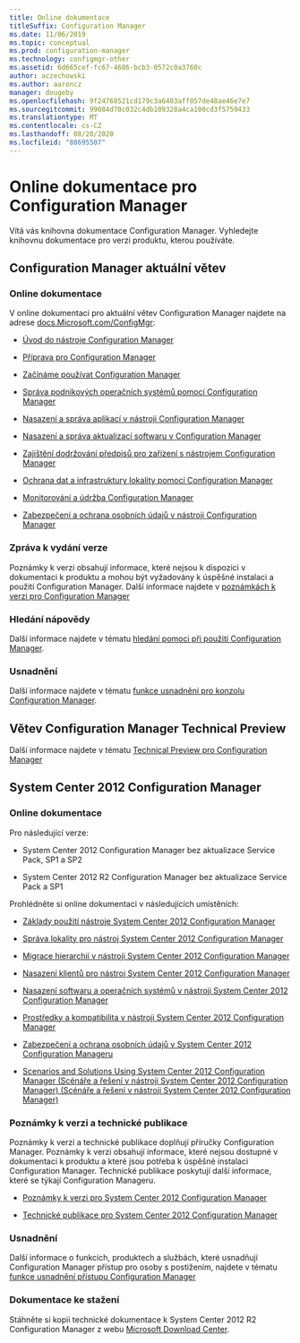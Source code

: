 ```yaml
---
title: Online dokumentace
titleSuffix: Configuration Manager
ms.date: 11/06/2019
ms.topic: conceptual
ms.prod: configuration-manager
ms.technology: configmgr-other
ms.assetid: 6d665cef-fc67-4686-bcb3-0572c0a3760c
author: aczechowski
ms.author: aaroncz
manager: dougeby
ms.openlocfilehash: 9f24768521cd179c3a6403aff057de48ae46e7e7
ms.sourcegitcommit: 99084d70c032c4db109328a4ca100cd3f5759433
ms.translationtype: MT
ms.contentlocale: cs-CZ
ms.lasthandoff: 08/20/2020
ms.locfileid: "88695507"
---
```

# <a name="online-documentation-for-configuration-manager"></a>Online dokumentace pro Configuration Manager

<!-- this article is a placeholder for the historical CHM file, or F1 help, as all the versions used the same FWLINK to get to help. Due to that, this file is used to help redirect the reader to the product they want help with -->

Vítá vás knihovna dokumentace Configuration Manager. Vyhledejte knihovnu dokumentace pro verzi produktu, kterou používáte.

## <a name="configuration-manager-current-branch"></a>Configuration Manager aktuální větev

### <a name="online-documentation"></a>Online dokumentace

V online dokumentaci pro aktuální větev Configuration Manager najdete na adrese [docs.Microsoft.com/ConfigMgr](/configmgr):  

- [Úvod do nástroje Configuration Manager](../understand/introduction.md)  

- [Příprava pro Configuration Manager](../plan-design/get-ready.md)  

- [Začínáme používat Configuration Manager](../servers/deploy/start-using.md)  

- [Správa podnikových operačních systémů pomocí Configuration Manager](../../osd/understand/introduction-to-operating-system-deployment.md)  

- [Nasazení a správa aplikací v nástroji Configuration Manager](../../apps/deploy-use/deploy-applications.md)  

- [Nasazení a správa aktualizací softwaru v Configuration Manager](../../sum/understand/software-updates-introduction.md)  

- [Zajištění dodržování předpisů pro zařízení s nástrojem Configuration Manager](../../compliance/understand/ensure-device-compliance.md)  

- [Ochrana dat a infrastruktury lokality pomocí Configuration Manager](../../protect/understand/protect-data-and-site-infrastructure.md)  

- [Monitorování a údržba Configuration Manager](../servers/manage/maintenance-tasks.md)  

- [Zabezpečení a ochrana osobních údajů v nástroji Configuration Manager](../plan-design/security/security-and-privacy.md)  

### <a name="release-notes"></a>Zpráva k vydání verze

Poznámky k verzi obsahují informace, které nejsou k dispozici v dokumentaci k produktu a mohou být vyžadovány k úspěšné instalaci a použití Configuration Manager. Další informace najdete v [poznámkách k verzi pro Configuration Manager](../servers/deploy/install/release-notes.md)  

### <a name="find-help"></a>Hledání nápovědy

Další informace najdete v tématu [hledání pomoci při použití Configuration Manager](../understand/find-help.md).

### <a name="accessibility"></a>Usnadnění

Další informace najdete v tématu [funkce usnadnění pro konzolu Configuration Manager](../understand/accessibility-features.md).

## <a name="configuration-manager-technical-preview-branch"></a>Větev Configuration Manager Technical Preview

Další informace najdete v tématu [Technical Preview pro Configuration Manager](../get-started/technical-preview.md)  

## <a name="system-center-2012-configuration-manager"></a>System Center 2012 Configuration Manager

### <a name="online-documentation"></a>Online dokumentace

Pro následující verze:

- System Center 2012 Configuration Manager bez aktualizace Service Pack, SP1 a SP2  

- System Center 2012 R2 Configuration Manager bez aktualizace Service Pack a SP1  

Prohlédněte si online dokumentaci v následujících umístěních:  

- [Základy použití nástroje System Center 2012 Configuration Manager](/previous-versions/system-center/system-center-2012-R2/gg682144\(v=technet.10\))  

- [Správa lokality pro nástroj System Center 2012 Configuration Manager](/previous-versions/system-center/system-center-2012-R2/gg681983\(v=technet.10\))  

- [Migrace hierarchií v nástroji System Center 2012 Configuration Manager](/previous-versions/system-center/system-center-2012-R2/gg682006\(v=technet.10\))  

- [Nasazení klientů pro nástroj System Center 2012 Configuration Manager](/previous-versions/system-center/system-center-2012-R2/gg699391\(v=technet.10\))  

- [Nasazení softwaru a operačních systémů v nástroji System Center 2012 Configuration Manager](/previous-versions/system-center/system-center-2012-R2/gg699393\(v=technet.10\))  

- [Prostředky a kompatibilita v nástroji System Center 2012 Configuration Manager](/previous-versions/system-center/system-center-2012-R2/gg682029\(v=technet.10\))  

- [Zabezpečení a ochrana osobních údajů v System Center 2012 Configuration Manageru](/previous-versions/system-center/system-center-2012-R2/gg682033\(v=technet.10\))  

- [Scenarios and Solutions Using System Center 2012 Configuration Manager (Scénáře a řešení v nástroji System Center 2012 Configuration Manager) (Scénáře a řešení v nástroji System Center 2012 Configuration Manager)](/previous-versions/system-center/system-center-2012-R2/jj884163\(v=technet.10\))  

### <a name="release-notes-and-technical-publications"></a>Poznámky k verzi a technické publikace

Poznámky k verzi a technické publikace doplňují příručky Configuration Manager. Poznámky k verzi obsahují informace, které nejsou dostupné v dokumentaci k produktu a které jsou potřeba k úspěšné instalaci Configuration Manager. Technické publikace poskytují další informace, které se týkají Configuration Manageru.  

- [Poznámky k verzi pro System Center 2012 Configuration Manager](/previous-versions/system-center/system-center-2012-R2/jj870706\(v=technet.10\))  

- [Technické publikace pro System Center 2012 Configuration Manager](/previous-versions/system-center/system-center-2012-R2/hh531521\(v=technet.10\))  

### <a name="accessibility"></a>Usnadnění

Další informace o funkcích, produktech a službách, které usnadňují Configuration Manager přístup pro osoby s postižením, najdete v tématu [funkce usnadnění přístupu Configuration Manager](/previous-versions/system-center/system-center-2012-R2/jj553406\(v=technet.10\))

### <a name="downloadable-documentation"></a>Dokumentace ke stažení

Stáhněte si kopii technické dokumentace k System Center 2012 R2 Configuration Manager z webu [Microsoft Download Center](https://www.microsoft.com/download/details.aspx?id=29901).